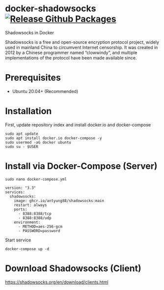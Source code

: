 # docker-shadowsocks [![Release Github Packages](https://github.com/antyung88/docker-shadowsocks/actions/workflows/release.yml/badge.svg)](https://github.com/antyung88/docker-shadowsocks/actions/workflows/release.yml)
Shadowsocks in Docker

Shadowsocks is a free and open-source encryption protocol project, widely used in mainland China to circumvent Internet censorship. It was created in 2012 by a Chinese programmer named “clowwindy”, and multiple implementations of the protocol have been made available since.

# Prerequisites
- Ubuntu 20.04+ (Recommended)

# Installation

First, update repository index and install docker.io and docker-compose

```
sudo apt update
sudo apt install docker.io docker-compose -y
sudo usermod -aG docker ubuntu
sudo su - $USER
```

# Install via Docker-Compose (Server)

```
sudo nano docker-compose.yml
```
```
version: "3.3"
services:
  shadowsocks:
    image: ghcr.io/antyung88/shadowsocks:main
    restart: always
    ports:
      - 8388:8388/tcp
      - 8388:8388/udp
    environment:
      - METHOD=aes-256-gcm
      - PASSWORD=password
```

Start service

```
docker-compose up -d
```

# Download Shadowsocks (Client)

https://shadowsocks.org/en/download/clients.html
